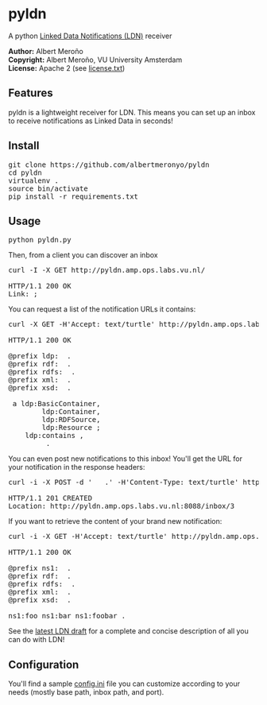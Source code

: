 # pyldn
A python [Linked Data Notifications (LDN)](https://linkedresearch.org/ldn/) receiver

**Author:**	Albert Meroño  
**Copyright:**	Albert Meroño, VU University Amsterdam  
**License:**	Apache 2 (see [license.txt](license.txt))

## Features
pyldn is a lightweight receiver for LDN. This means you can set up an inbox to receive notifications as Linked Data in seconds!

## Install
<pre>
git clone https://github.com/albertmeronyo/pyldn
cd pyldn
virtualenv .
source bin/activate
pip install -r requirements.txt
</pre>

## Usage
<pre>
python pyldn.py
</pre>

Then, from a client you can discover an inbox

<pre>
curl -I -X GET http://pyldn.amp.ops.labs.vu.nl/

HTTP/1.1 200 OK
Link: <http://pyldn.amp.ops.labs.vu.nl:8088/inbox/>;
</pre>

You can request a list of the notification URLs it contains:

<pre>
curl -X GET -H'Accept: text/turtle' http://pyldn.amp.ops.labs.vu.nl/inbox/

HTTP/1.1 200 OK

@prefix ldp: <http://www.w3.org/ns/ldp#> .
@prefix rdf: <http://www.w3.org/1999/02/22-rdf-syntax-ns#> .
@prefix rdfs: <http://www.w3.org/2000/01/rdf-schema#> .
@prefix xml: <http://www.w3.org/XML/1998/namespace> .
@prefix xsd: <http://www.w3.org/2001/XMLSchema#> .

<http://pyldn.amp.ops.labs.vu.nl:8088/inbox/> a ldp:BasicContainer,
        ldp:Container,
        ldp:RDFSource,
        ldp:Resource ;
    ldp:contains <http://pyldn.amp.ops.labs.vu.nl:8088/inbox/1>,
        <http://pyldn.amp.ops.labs.vu.nl:8088/inbox/2> .
</pre>

You can even post new notifications to this inbox! You'll get the URL for your notification in the response headers:

<pre>
curl -i -X POST -d '<foo> <bar> <foobar> .' -H'Content-Type: text/turtle' http://pyldn.amp.ops.labs.vu.nl/inbox/

HTTP/1.1 201 CREATED
Location: http://pyldn.amp.ops.labs.vu.nl:8088/inbox/3
</pre>

If you want to retrieve the content of your brand new notification:

<pre>
curl -i -X GET -H'Accept: text/turtle' http://pyldn.amp.ops.labs.vu.nl/inbox/3

HTTP/1.1 200 OK

@prefix ns1: <file:///home/amp/src/pyldn/> .
@prefix rdf: <http://www.w3.org/1999/02/22-rdf-syntax-ns#> .
@prefix rdfs: <http://www.w3.org/2000/01/rdf-schema#> .
@prefix xml: <http://www.w3.org/XML/1998/namespace> .
@prefix xsd: <http://www.w3.org/2001/XMLSchema#> .

ns1:foo ns1:bar ns1:foobar .
</pre>

See the [latest LDN draft](https://linkedresearch.org/ldn/) for a complete and concise description of all you can do with LDN!

## Configuration
You'll find a sample [config.ini](config.ini) file you can customize according to your needs (mostly base path, inbox path, and port).
